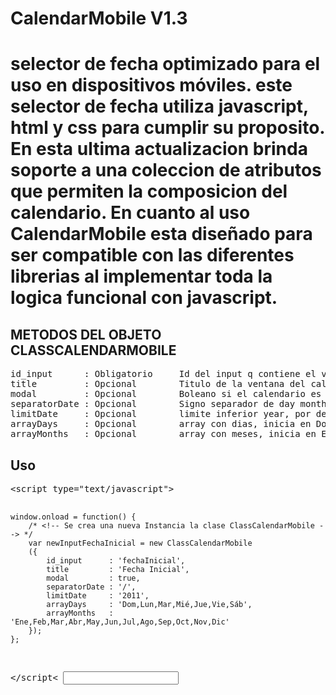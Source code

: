 ﻿<h1>CalendarMobile V1.3<h1>

selector de fecha optimizado para el uso en dispositivos móviles.
este selector de fecha utiliza javascript, html y css para cumplir su proposito.
En esta ultima actualizacion brinda soporte a una coleccion de atributos que permiten la composicion del calendario.
En cuanto al uso CalendarMobile esta diseñado para ser compatible con las diferentes librerias al implementar toda la logica funcional con javascript.

<h2>METODOS DEL OBJETO CLASSCALENDARMOBILE</h2>
<pre>
id_input      : Obligatorio 	Id del input q contiene el valor del calendario
title         : Opcional 		Titulo de la ventana del calendario
modal         : Opcional 		Boleano si el calendario es modal o no, por default es false
separatorDate : Opcional 		Signo separador de day month year, por default es '-'
limitDate     : Opcional 		limite inferior year, por default es '2000'
arrayDays     : Opcional 		array con dias, inicia en Domingo -> valor por Default "Domingo","Lunes","Martes","Miércoles","Jueves","Viernes","Sábado"
arrayMonths   : Opcional 		array con meses, inicia en Enero -> valor por Default "Enero","Febrero","Marzo","Abril","Mayo","Junio","Julio","Agosto","Septiembre","Octubre","Noviembre","Diciembre"
</pre>

<h2>Uso</h2>
<pre>
&lt;script type="text/javascript"&gt;

	window.onload = function() {
		/* <!-- Se crea una nueva Instancia la clase ClassCalendarMobile --> */
		var newInputFechaInicial = new ClassCalendarMobile
		({
			id_input      : 'fechaInicial',	
			title         : 'Fecha Inicial',
			modal         : true,
			separatorDate : '/',
			limitDate     : '2011',
			arrayDays     : 'Dom,Lun,Mar,Mié,Jue,Vie,Sáb',
			arrayMonths   : 'Ene,Feb,Mar,Abr,May,Jun,Jul,Ago,Sep,Oct,Nov,Dic'
		});
	};
	
&lt;/script&lt;
<input type="text" id="fechaInicial" />
</pre>



